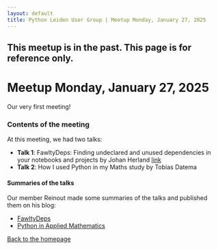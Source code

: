 ```yaml
---
layout: default
title: Python Leiden User Group | Meetup Monday, January 27, 2025
---
```


## This meetup is in the past. This page is for reference only.

# Meetup Monday, January 27, 2025

Our very first meeting!

### Contents of the meeting

At this meeting, we had two talks:

- **Talk 1**: FawltyDeps: Finding undeclared and unused dependencies in your
  notebooks and projects by Johan Herland
  [link](https://fosdem.org/2025/schedule/event/fosdem-2025-5072-fawltydeps-finding-undeclared-and-unused-dependencies-in-your-notebooks-and-projects/)
- **Talk 2**: How I used Python in my Maths study by Tobias Datema

#### Summaries of the talks

Our member Reinout made some summaries of the talks and published them on his
blog:

- [FawltyDeps](https://reinout.vanrees.org/weblog/2025/01/27/1-fawltydeps.html)
- [Python in Applied Mathematics](https://reinout.vanrees.org/weblog/2025/01/27/2-maths-study.html)

[Back to the homepage](/)
